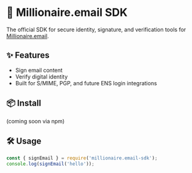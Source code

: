 # 💼 Millionaire.email SDK

The official SDK for secure identity, signature, and verification tools for [Millionaire.email](https://www.millionaire.email).

## ✨ Features

- Sign email content
- Verify digital identity
- Built for S/MIME, PGP, and future ENS login integrations

## 📦 Install

(coming soon via npm)

## 🛠 Usage

```js
const { signEmail } = require('millionaire.email-sdk');
console.log(signEmail('hello'));

